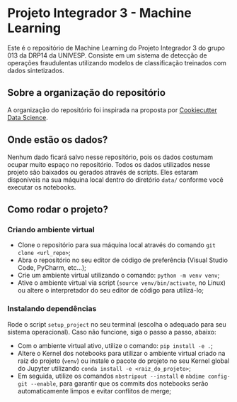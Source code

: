 # Projeto Integrador 3 - Machine Learning
Este é o repositório de Machine Learning do Projeto Integrador 3 do grupo 013 da DRP14 da UNIVESP. Consiste em um sistema de detecção de operações fraudulentas utilizando modelos de classificação treinados com dados sintetizados.

## Sobre a organização do repositório
A organização do repositório foi inspirada na proposta por [Cookiecutter Data Science](https://cookiecutter-data-science.drivendata.org/).

## Onde estão os dados?
Nenhum dado ficará salvo nesse repositório, pois os dados costumam ocupar muito espaço no repositório. Todos os dados utilizados nesse projeto são baixados ou gerados através de scripts. Eles estaram disponíveis na sua máquina local dentro do diretório `data/` conforme você executar os notebooks.

## Como rodar o projeto?
### Criando ambiente virtual
- Clone o repositório para sua máquina local através do comando `git clone <url_repo>`;
- Abra o repositório no seu editor de código de preferência (Visual Studio Code, PyCharm, etc...);
- Crie um ambiente virtual utilizando o comando: `python -m venv venv`;
- Ative o ambiente virtual via script (`source venv/bin/activate`, no Linux) ou altere o interpretador do seu editor de código para utilizá-lo;
### Instalando dependências
Rode o script `setup_project` no seu terminal (escolha o adequado para seu sistema operacional). Caso não funcione, siga o passo a passo, abaixo:
- Com o ambiente virtual ativo, utilize o comando: `pip install -e .`;
- Altere o Kernel dos notebooks para utilizar o ambiente virtual criado na raiz do projeto (`venv`) ou instale o pacote do projeto no seu Kernel global do Jupyter utilizando `conda install -e <raiz_do_projeto>`;
- Em seguida, utilize os comandos `nbstripout --install` e `nbdime config-git --enable`, para garantir que os commits dos notebooks serão automaticamente limpos e evitar conflitos de merge;